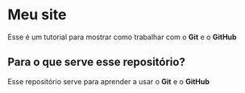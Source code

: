 # Meu site 
Esse é um tutorial para mostrar como trabalhar com o **Git** e o **GitHub** 
 
## Para o que serve esse repositório? 
Esse repositório serve para aprender a usar o **Git** e o **GitHub**